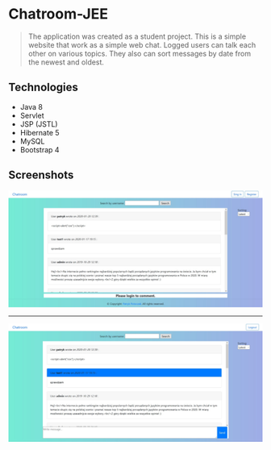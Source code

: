 # Chatroom-JEE
> The application was created as a student project. This is a simple website that work as a simple web chat. Logged users can talk each other on various topics. They also can sort messages by date from the newest and oldest.

## Technologies
* Java 8
* Servlet
* JSP (JSTL)
* Hibernate 5
* MySQL
* Bootstrap 4


## Screenshots
![Home page 1](./web/images-readme/home-page-1.jpg)

---

![Home page 2](./web/images-readme/home-page-2.jpg)
